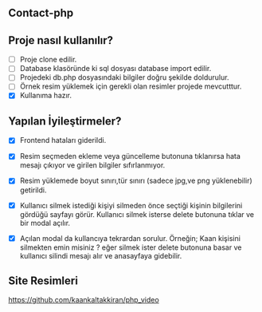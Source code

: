﻿## Contact-php  
 
 ## Proje nasıl kullanılır?
- [ ] Proje clone edilir.
- [ ] Database klasöründe ki sql dosyası database import edilir.
- [ ] Projedeki db.php dosyasındaki bilgiler doğru şekilde doldurulur.
- [ ] Örnek resim yüklemek için gerekli olan resimler projede mevcutttur.
- [X] Kullanıma hazır.

 ## Yapılan İyileştirmeler?
- [X] Frontend hataları giderildi.
- [X] Resim seçmeden ekleme veya güncelleme butonuna tıklanırsa hata mesajı çıkıyor ve girilen bilgiler sıfırlanmıyor.
- [X] Resim yüklemede boyut sınırı,tür sınırı (sadece jpg,ve png yüklenebilir) getirildi.
- [X] Kullanıcı silmek istediği kişiyi silmeden önce seçtiği kişinin bilgilerini gördüğü sayfayı görür. Kullanıcı silmek isterse delete butonuna tıklar ve bir modal açılır.
- [X] Açılan modal da kullancıya tekrardan sorulur. Örneğin; Kaan kişisini silmekten emin misiniz ? eğer silmek ister delete butonuna basar ve kullanıcı silindi mesajı alır ve anasayfaya gidebilir.

      
## Site Resimleri
 https://github.com/kaankaltakkiran/php_video


